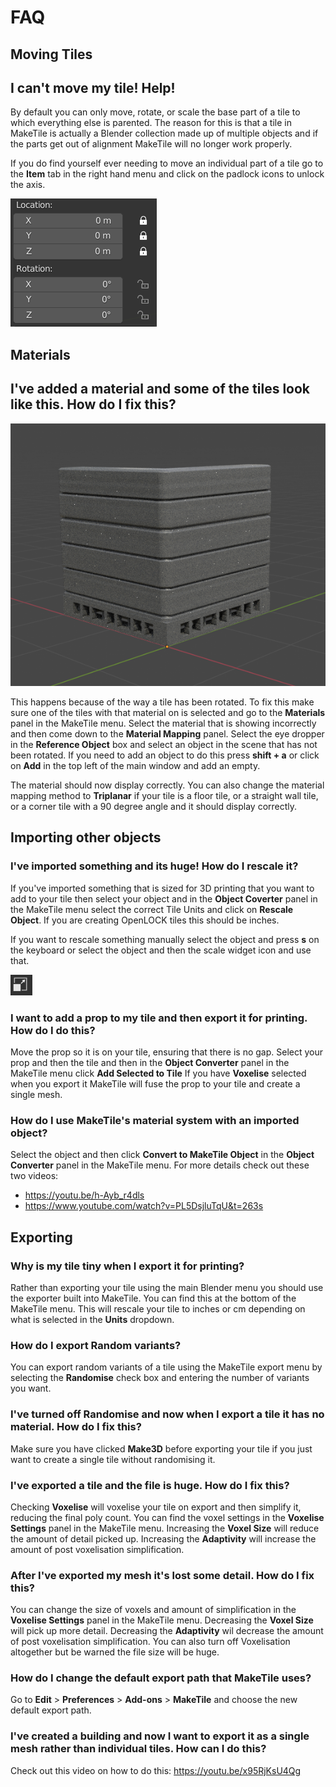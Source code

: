 # FAQ

## Moving Tiles
## I can't move my tile! Help!
By default you can only move, rotate, or scale the base part of a tile to which everything else is parented. The reason for this is that a tile in MakeTile is actually a Blender collection made up of multiple objects and if the parts get out of alignment MakeTile will no longer work properly.

If you do find yourself ever needing to move an individual part of a tile go to the **Item** tab in the right hand menu and click on the padlock icons to unlock the axis.

![Image of transform panel](images/TransformPanel.png)

## Materials
## I've added a material and some of the tiles look like this. How do I fix this?
![Image of material rotation error](images/MaterialRotationError.png)

This happens because of the way a tile has been rotated. To fix this make sure one of the tiles with that material on is selected and go to the **Materials** panel in the MakeTile menu. Select the material that is showing incorrectly and then come down to the **Material Mapping** panel. Select the eye dropper in the **Reference Object** box and select an object in the scene that has not been rotated. If you need to add an object to do this press **shift + a** or click on **Add** in the top left of the main window and add an empty.

The material should now display correctly. You can also change the material mapping method to **Triplanar** if your tile is a floor tile, or a straight wall tile, or a corner tile with a 90 degree angle and it should display correctly.

## Importing other objects
### I've imported something and its huge! How do I rescale it?
If you've imported something that is sized for 3D printing that you want to add to your tile then select your object and in the **Object Coverter** panel in the MakeTile menu select the correct Tile Units and click on **Rescale Object**. If you are creating OpenLOCK tiles this should be inches.

If you want to rescale something manually select the object and press **s** on the keyboard or select the object and then the scale widget icon and use that.

![Image of Scale Widget](images/ScaleIcon.png)


### I want to add a prop to my tile and then export it for printing. How do I do this?
Move the prop so it is on your tile, ensuring that there is no gap. Select your prop and then the tile and then in the **Object Converter** panel in the MakeTile menu click **Add Selected to Tile** If you have **Voxelise** selected when you export it MakeTile will fuse the prop to your tile and create a single mesh.

### How do I use MakeTile's material system with an imported object?
Select the object and then click **Convert to MakeTile Object** in the **Object Converter** panel in the MakeTile menu. For more details check out these two videos:

* https://youtu.be/h-Ayb_r4dls
* https://www.youtube.com/watch?v=PL5DsjluTqU&t=263s

## Exporting
### Why is my tile tiny when I export it for printing?
Rather than exporting your tile using the main Blender menu you should use the exporter built into MakeTile. You can find this at the bottom of the MakeTile menu.
This will rescale your tile to inches or cm depending on what is selected in the **Units** dropdown.

### How do I export Random variants?
You can export random variants of a tile using the MakeTile export menu by selecting the **Randomise** check box and entering the number of variants you want.

### I've turned off Randomise and now when I export a tile it has no material. How do I fix this?
Make sure you have clicked **Make3D** before exporting your tile if you just want to create a single tile without randomising it.

### I've exported a tile and the file is huge. How do I fix this?
Checking **Voxelise** will voxelise your tile on export and then simplify it, reducing the final poly count. You can find the voxel settings in the **Voxelise Settings** panel in the MakeTile menu. Increasing the **Voxel Size** will reduce the amount of detail picked up. Increasing the **Adaptivity** will increase the amount of post voxelisation simplification.

### After I've exported my mesh it's lost some detail. How do I fix this?
You can change the size of voxels and amount of simplification in the **Voxelise Settings** panel in the MakeTile menu. Decreasing the **Voxel Size** will pick up more detail. Decreasing the **Adaptivity** wil decrease the amount of post voxelisation simplification. You can also turn off Voxelisation altogether but be warned the file size will be huge.

### How do I change the default export path that MakeTile uses?
Go to **Edit** > **Preferences** > **Add-ons** > **MakeTile** and choose the new default export path.

### I've created a building and now I want to export it as a single mesh rather than individual tiles. How can I do this?
Check out this video on how to do this: https://youtu.be/x95RjKsU4Qg
